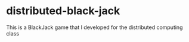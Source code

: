 # distributed-black-jack
This is a BlackJack game that I developed for the distributed computing class
